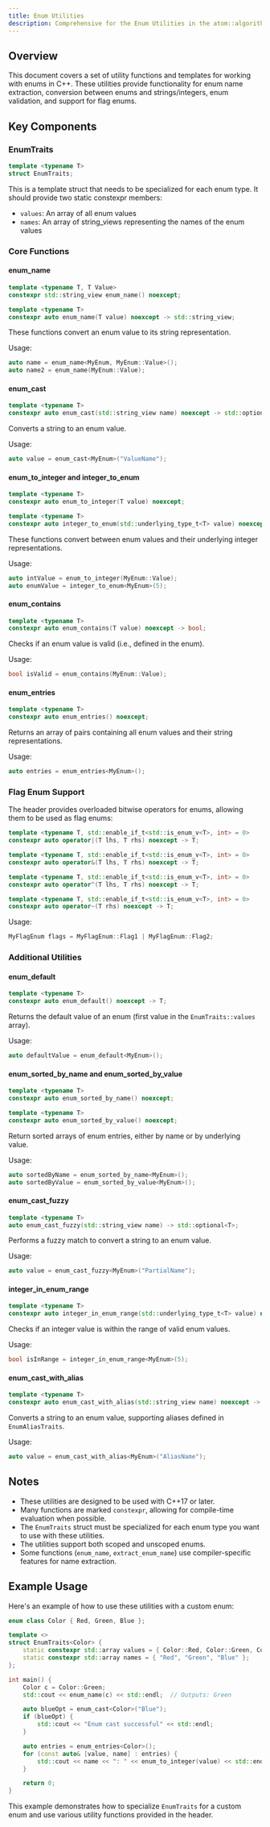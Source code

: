 ```yaml
---
title: Enum Utilities
description: Comprehensive for the Enum Utilities in the atom::algorithm namespace, including functions and templates for enum name extraction, conversion between enums and strings/integers, enum validation, and support for flag enums.
---
```


## Overview

This document covers a set of utility functions and templates for working with enums in C++. These utilities provide functionality for enum name extraction, conversion between enums and strings/integers, enum validation, and support for flag enums.

## Key Components

### EnumTraits

```cpp
template <typename T>
struct EnumTraits;
```

This is a template struct that needs to be specialized for each enum type. It should provide two static constexpr members:

- `values`: An array of all enum values
- `names`: An array of string_views representing the names of the enum values

### Core Functions

#### enum_name

```cpp
template <typename T, T Value>
constexpr std::string_view enum_name() noexcept;

template <typename T>
constexpr auto enum_name(T value) noexcept -> std::string_view;
```

These functions convert an enum value to its string representation.

Usage:

```cpp
auto name = enum_name<MyEnum, MyEnum::Value>();
auto name2 = enum_name(MyEnum::Value);
```

#### enum_cast

```cpp
template <typename T>
constexpr auto enum_cast(std::string_view name) noexcept -> std::optional<T>;
```

Converts a string to an enum value.

Usage:

```cpp
auto value = enum_cast<MyEnum>("ValueName");
```

#### enum_to_integer and integer_to_enum

```cpp
template <typename T>
constexpr auto enum_to_integer(T value) noexcept;

template <typename T>
constexpr auto integer_to_enum(std::underlying_type_t<T> value) noexcept -> std::optional<T>;
```

These functions convert between enum values and their underlying integer representations.

Usage:

```cpp
auto intValue = enum_to_integer(MyEnum::Value);
auto enumValue = integer_to_enum<MyEnum>(5);
```

#### enum_contains

```cpp
template <typename T>
constexpr auto enum_contains(T value) noexcept -> bool;
```

Checks if an enum value is valid (i.e., defined in the enum).

Usage:

```cpp
bool isValid = enum_contains(MyEnum::Value);
```

#### enum_entries

```cpp
template <typename T>
constexpr auto enum_entries() noexcept;
```

Returns an array of pairs containing all enum values and their string representations.

Usage:

```cpp
auto entries = enum_entries<MyEnum>();
```

### Flag Enum Support

The header provides overloaded bitwise operators for enums, allowing them to be used as flag enums:

```cpp
template <typename T, std::enable_if_t<std::is_enum_v<T>, int> = 0>
constexpr auto operator|(T lhs, T rhs) noexcept -> T;

template <typename T, std::enable_if_t<std::is_enum_v<T>, int> = 0>
constexpr auto operator&(T lhs, T rhs) noexcept -> T;

template <typename T, std::enable_if_t<std::is_enum_v<T>, int> = 0>
constexpr auto operator^(T lhs, T rhs) noexcept -> T;

template <typename T, std::enable_if_t<std::is_enum_v<T>, int> = 0>
constexpr auto operator~(T rhs) noexcept -> T;
```

Usage:

```cpp
MyFlagEnum flags = MyFlagEnum::Flag1 | MyFlagEnum::Flag2;
```

### Additional Utilities

#### enum_default

```cpp
template <typename T>
constexpr auto enum_default() noexcept -> T;
```

Returns the default value of an enum (first value in the `EnumTraits::values` array).

Usage:

```cpp
auto defaultValue = enum_default<MyEnum>();
```

#### enum_sorted_by_name and enum_sorted_by_value

```cpp
template <typename T>
constexpr auto enum_sorted_by_name() noexcept;

template <typename T>
constexpr auto enum_sorted_by_value() noexcept;
```

Return sorted arrays of enum entries, either by name or by underlying value.

Usage:

```cpp
auto sortedByName = enum_sorted_by_name<MyEnum>();
auto sortedByValue = enum_sorted_by_value<MyEnum>();
```

#### enum_cast_fuzzy

```cpp
template <typename T>
auto enum_cast_fuzzy(std::string_view name) -> std::optional<T>;
```

Performs a fuzzy match to convert a string to an enum value.

Usage:

```cpp
auto value = enum_cast_fuzzy<MyEnum>("PartialName");
```

#### integer_in_enum_range

```cpp
template <typename T>
constexpr auto integer_in_enum_range(std::underlying_type_t<T> value) noexcept -> bool;
```

Checks if an integer value is within the range of valid enum values.

Usage:

```cpp
bool isInRange = integer_in_enum_range<MyEnum>(5);
```

#### enum_cast_with_alias

```cpp
template <typename T>
constexpr auto enum_cast_with_alias(std::string_view name) noexcept -> std::optional<T>;
```

Converts a string to an enum value, supporting aliases defined in `EnumAliasTraits`.

Usage:

```cpp
auto value = enum_cast_with_alias<MyEnum>("AliasName");
```

## Notes

- These utilities are designed to be used with C++17 or later.
- Many functions are marked `constexpr`, allowing for compile-time evaluation when possible.
- The `EnumTraits` struct must be specialized for each enum type you want to use with these utilities.
- The utilities support both scoped and unscoped enums.
- Some functions (`enum_name`, `extract_enum_name`) use compiler-specific features for name extraction.

## Example Usage

Here's an example of how to use these utilities with a custom enum:

```cpp
enum class Color { Red, Green, Blue };

template <>
struct EnumTraits<Color> {
    static constexpr std::array values = { Color::Red, Color::Green, Color::Blue };
    static constexpr std::array names = { "Red", "Green", "Blue" };
};

int main() {
    Color c = Color::Green;
    std::cout << enum_name(c) << std::endl;  // Outputs: Green

    auto blueOpt = enum_cast<Color>("Blue");
    if (blueOpt) {
        std::cout << "Enum cast successful" << std::endl;
    }

    auto entries = enum_entries<Color>();
    for (const auto& [value, name] : entries) {
        std::cout << name << ": " << enum_to_integer(value) << std::endl;
    }

    return 0;
}
```

This example demonstrates how to specialize `EnumTraits` for a custom enum and use various utility functions provided in the header.
